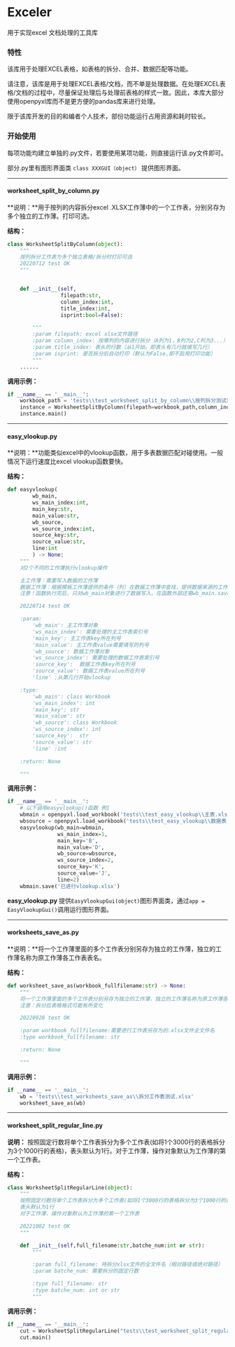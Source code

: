 # Exceler

用于实现excel 文档处理的工具库



### 特性

该库用于处理EXCEL表格，如表格的拆分、合并、数据匹配等功能。

请注意，该库是用于处理EXCEL表格/文档，而不单是处理数据。在处理EXCEL表格/文档的过程中，尽量保证处理后与处理前表格的样式一致。因此，本库大部分使用openpyxl库而不是更方便的pandas库来进行处理。

限于该库开发的目的和编者个人技术，部份功能运行占用资源和耗时较长。



### 开始使用
每项功能均建立单独的.py文件，若要使用某项功能，则直接运行该.py文件即可。

部分.py里有图形界面类 `class XXXGUI（object）` 提供图形界面。

---



#### worksheet_split_by_column.py

**说明：**用于按列的内容拆分excel .XLSX工作薄中的一个工作表，分别另存为多个独立的工作薄。打印可选。

**结构：**

```python
class WorksheetSplitByColumn(object):
    """
    按列拆分工作表为多个独立表格/拆分时打印可选
    20220712 test OK
    """


    def __init__(self,
                 filepath:str,
                 column_index:int,
                 title_index:int,
                 isprint:bool=False):

        """
        :param filepath: excel xlsx文件路径
        :param column_index: 按哪列的内容进行拆分（A列为1，B列为2,C列为3...）
        :param title_index: 表头的行数（从1开始，即表头有几行就填写几行）
        :param isprint: 是否拆分后自动打印（默认为False,即不启用打印功能）
        """
    ......
```



**调用示例：**

```python
if __name__ == '__main__':
    workbook_path = 'tests\\test_worksheet_split_by_column\\按列拆分测试表.xlsx'
    instance = WorksheetSplitByColumn(filepath=workbook_path,column_index=4,title_index=4,isprint=False)
    instance.main()
```

---

#### easy_vlookup.py

**说明：**功能类似excel中的vlookup函数，用于多表数据匹配对碰使用。一般情况下运行速度比excel vlookup函数要快。

**结构：**

```python
def easyvlookup(
        wb_main,
        ws_main_index:int,
        main_key:str,
        main_value:str,
        wb_source,
        ws_source_index:int,
        source_key:str,
        source_value:str,
        line:int
        ) -> None:
    """
    对2个不同的工作薄执行vlookup操作

    主工作薄：需要写入数据的工作薄
    数据工作薄：根据模板工作薄提供的条件（列）在数据工作薄中查找，提供数据来源的工作薄
    注意！函数执行完后，只对wb_main对象进行了数据写入。在函数外部还需wb_main.save("filename.xlsx"),vlookup后的数据才能保存为excel表。

    20220714 test OK

    :param:
        'wb_main': 主工作薄对象
        'ws_main_index': 需要处理的主工作表索引号
        'main_key': 主工作表key所在列号
        'main_value': 主工作表value需要填写的列号
        'wb_source': 数据工作薄对象
        'ws_source_index': 需要处理的数据工作表索引号
        'source_key':  数据工作表key所在列号
        'source_value': 数据工作表value所在列号
        'line' :从第几行开始vlookup

    :type:
        'wb_main': class Workbook
        'ws_main_index': int
        'main_key': str
        'main_value': str
        'wb_source': class Workbook
        'ws_source_index': int
        'source_key':  str
        'source_value': str
        'line' :int

    :return: None

    """
```

**调用示例：**

```python
if __name__ == '__main__':
    # 以下调用easyvlookup()函数 例1
    wbmain = openpyxl.load_workbook('tests\\test_easy_vlookup\\主表.xlsx')
    wbsource = openpyxl.load_workbook('tests\\test_easy_vlookup\\数据表.xlsx')
    easyvlookup(wb_main=wbmain,
                ws_main_index=1,
                main_key='B',
                main_value='D',
                wb_source=wbsource,
                ws_source_index=2,
                source_key='K',
                source_value='J',
                line=2)
    wbmain.save('已进行vlookup.xlsx')
```

**easy_vlookup.py** 提供`EasyVlookupGui(object)`图形界面类，通过`app = EasyVlookupGui()`调用运行图形界面。

---


#### worksheets_save_as.py

**说明：**将一个工作薄里面的多个工作表分别另存为独立的工作薄，独立的工作薄名称为原工作薄各工作表表名。

**结构：**

```python
def worksheet_save_as(workbook_fullfilename:str) -> None:
    """
    将一个工作薄里面的多个工作表分别另存为独立的工作薄，独立的工作薄名称为原工作薄各工作表表名
    注意：拆分后表格格式可能有所变化

    20220928 test OK

    :param workbook_fullfilename:需要进行工作表另存为的.xlsx文件全文件名
    :type workbook_fullfilename: str

    :return: None

    """
```

**调用示例：**

```python
if __name__ == '__main__':
    wb = 'tests\\test_worksheets_save_as\\拆分工作表测试.xlsx'
    worksheet_save_as(wb)
```



---

#### worksheet_split_regular_line.py

**说明：**  按照固定行数将单个工作表拆分为多个工作表(如将1个3000行的表格拆分为3个1000行的表格)，表头默认为1行。对于工作薄，操作对象默认为工作薄的第一个工作表。

**结构：**

```python
class WorksheetSplitRegularLine(object):
    """
    按照固定行数将单个工作表拆分为多个工作表(如将1个3000行的表格拆分为3个1000行的表格)
    表头默认为1行
    对于工作薄，操作对象默认为工作薄的第一个工作表

    20221002 test OK
    """

    def __init__(self,full_filename:str,batche_num:int or str):
        """

        :param full_filename: 待拆分xlsx文件的全文件名（相对路径或绝对路径）
        :param batche_num: 需要拆分的固定行数

        :type full_filename: str
        :type batche_num: int or str
        """
```

**调用示例：**

```python
if __name__ == '__main__':
	cut = WorksheetSplitRegularLine("tests\\test_worksheet_split_regular_line\\固定行数拆分测试.xlsx",100)
    cut.main()
```